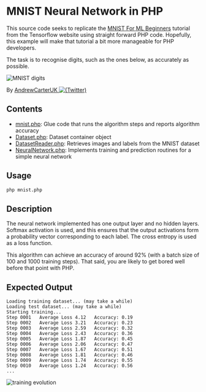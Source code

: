 # MNIST Neural Network in PHP

This source code seeks to replicate the [MNIST For ML Beginners](https://www.tensorflow.org/versions/r1.1/get_started/mnist/beginners) tutorial from the Tensorflow website using straight forward PHP code. Hopefully, this example will make that tutorial a bit more manageable for PHP developers.

The task is to recognise digits, such as the ones below, as accurately as possible.

![MNIST digits](https://www.tensorflow.org/versions/r1.1/images/MNIST.png)

By [AndrewCarterUK ![(Twitter)](http://i.imgur.com/wWzX9uB.png)](https://twitter.com/AndrewCarterUK)

## Contents

- [mnist.php](mnist.php): Glue code that runs the algorithm steps and reports algorithm accuracy
- [Dataset.php](src/Dataset/Dataset.php): Dataset container object
- [DatasetReader.php](src/Dataset/DatasetReader.php): Retrieves images and labels from the MNIST dataset
- [NeuralNetwork.php](src/NeuralNetwork.php): Implements training and prediction routines for a simple neural network

## Usage

```sh
php mnist.php
```

## Description

The neural network implemented has one output layer and no hidden layers. Softmax activation is used, and this ensures that the output activations form a probability vector corresponding to each label. The cross entropy is used as a loss function.

This algorithm can achieve an accuracy of around 92% (with a batch size of 100 and 1000 training steps). That said, you are likely to get bored well before that point with PHP.

## Expected Output

```
Loading training dataset... (may take a while)
Loading test dataset... (may take a while)
Starting training...
Step 0001	Average Loss 4.12	Accuracy: 0.19
Step 0002	Average Loss 3.21	Accuracy: 0.23
Step 0003	Average Loss 2.59	Accuracy: 0.32
Step 0004	Average Loss 2.43	Accuracy: 0.36
Step 0005	Average Loss 1.87	Accuracy: 0.45
Step 0006	Average Loss 2.06	Accuracy: 0.47
Step 0007	Average Loss 1.67	Accuracy: 0.51
Step 0008	Average Loss 1.81	Accuracy: 0.46
Step 0009	Average Loss 1.74	Accuracy: 0.55
Step 0010	Average Loss 1.24	Accuracy: 0.56
...
```

![training evolution](https://res.cloudinary.com/andrewcarteruk/image/upload/v1523189356/training-evolution_hhbsfb.png)
